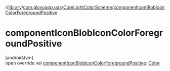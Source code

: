 //[library](../../../index.md)/[com.glovoapp.uds](../index.md)/[CoreLightColorScheme](index.md)/[componentIconBlobIconColorForegroundPositive](component-icon-blob-icon-color-foreground-positive.md)

# componentIconBlobIconColorForegroundPositive

[androidJvm]\
open override val [componentIconBlobIconColorForegroundPositive](component-icon-blob-icon-color-foreground-positive.md): [Color](https://developer.android.com/reference/kotlin/androidx/compose/ui/graphics/Color.html)
